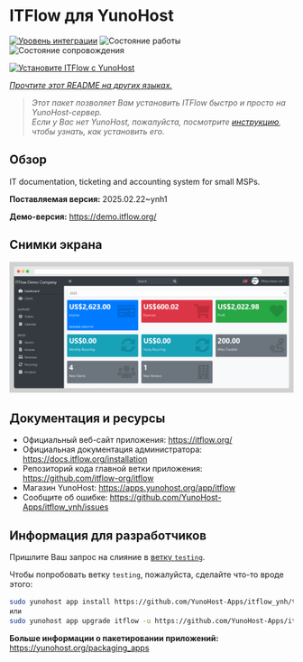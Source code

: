 <!--
Важно: этот README был автоматически сгенерирован <https://github.com/YunoHost/apps/tree/master/tools/readme_generator>
Он НЕ ДОЛЖЕН редактироваться вручную.
-->

# ITFlow для YunoHost

[![Уровень интеграции](https://apps.yunohost.org/badge/integration/itflow)](https://ci-apps.yunohost.org/ci/apps/itflow/)
![Состояние работы](https://apps.yunohost.org/badge/state/itflow)
![Состояние сопровождения](https://apps.yunohost.org/badge/maintained/itflow)

[![Установите ITFlow с YunoHost](https://install-app.yunohost.org/install-with-yunohost.svg)](https://install-app.yunohost.org/?app=itflow)

*[Прочтите этот README на других языках.](./ALL_README.md)*

> *Этот пакет позволяет Вам установить ITFlow быстро и просто на YunoHost-сервер.*  
> *Если у Вас нет YunoHost, пожалуйста, посмотрите [инструкцию](https://yunohost.org/install), чтобы узнать, как установить его.*

## Обзор

IT documentation, ticketing and accounting system for small MSPs.


**Поставляемая версия:** 2025.02.22~ynh1

**Демо-версия:** <https://demo.itflow.org/>

## Снимки экрана

![Снимок экрана ITFlow](./doc/screenshots/readme.gif)

## Документация и ресурсы

- Официальный веб-сайт приложения: <https://itflow.org/>
- Официальная документация администратора: <https://docs.itflow.org/installation>
- Репозиторий кода главной ветки приложения: <https://github.com/itflow-org/itflow>
- Магазин YunoHost: <https://apps.yunohost.org/app/itflow>
- Сообщите об ошибке: <https://github.com/YunoHost-Apps/itflow_ynh/issues>

## Информация для разработчиков

Пришлите Ваш запрос на слияние в [ветку `testing`](https://github.com/YunoHost-Apps/itflow_ynh/tree/testing).

Чтобы попробовать ветку `testing`, пожалуйста, сделайте что-то вроде этого:

```bash
sudo yunohost app install https://github.com/YunoHost-Apps/itflow_ynh/tree/testing --debug
или
sudo yunohost app upgrade itflow -u https://github.com/YunoHost-Apps/itflow_ynh/tree/testing --debug
```

**Больше информации о пакетировании приложений:** <https://yunohost.org/packaging_apps>
